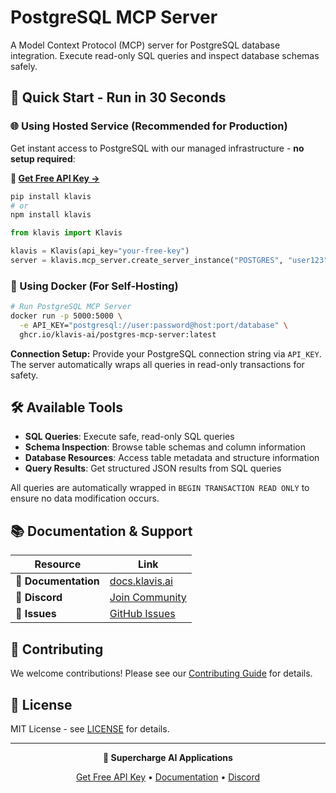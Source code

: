 # PostgreSQL MCP Server

A Model Context Protocol (MCP) server for PostgreSQL database integration. Execute read-only SQL queries and inspect database schemas safely.

## 🚀 Quick Start - Run in 30 Seconds

### 🌐 Using Hosted Service (Recommended for Production)

Get instant access to PostgreSQL with our managed infrastructure - **no setup required**:

**🔗 [Get Free API Key →](https://www.klavis.ai/home/api-keys)**

```bash
pip install klavis
# or
npm install klavis
```

```python
from klavis import Klavis

klavis = Klavis(api_key="your-free-key")
server = klavis.mcp_server.create_server_instance("POSTGRES", "user123")
```

### 🐳 Using Docker (For Self-Hosting)

```bash
# Run PostgreSQL MCP Server
docker run -p 5000:5000 \
  -e API_KEY="postgresql://user:password@host:port/database" \
  ghcr.io/klavis-ai/postgres-mcp-server:latest
```

**Connection Setup:** Provide your PostgreSQL connection string via `API_KEY`. The server automatically wraps all queries in read-only transactions for safety.

## 🛠️ Available Tools

- **SQL Queries**: Execute safe, read-only SQL queries
- **Schema Inspection**: Browse table schemas and column information
- **Database Resources**: Access table metadata and structure information
- **Query Results**: Get structured JSON results from SQL queries

All queries are automatically wrapped in `BEGIN TRANSACTION READ ONLY` to ensure no data modification occurs.

## 📚 Documentation & Support

| Resource | Link |
|----------|------|
| **📖 Documentation** | [docs.klavis.ai](https://docs.klavis.ai) |
| **💬 Discord** | [Join Community](https://discord.gg/p7TuTEcssn) |
| **🐛 Issues** | [GitHub Issues](https://github.com/klavis-ai/klavis/issues) |

## 🤝 Contributing

We welcome contributions! Please see our [Contributing Guide](../../CONTRIBUTING.md) for details.

## 📜 License

MIT License - see [LICENSE](../../LICENSE) for details.

---

<div align="center">
  <p><strong>🚀 Supercharge AI Applications </strong></p>
  <p>
    <a href="https://www.klavis.ai">Get Free API Key</a> •
    <a href="https://docs.klavis.ai">Documentation</a> •
    <a href="https://discord.gg/p7TuTEcssn">Discord</a>
  </p>
</div>